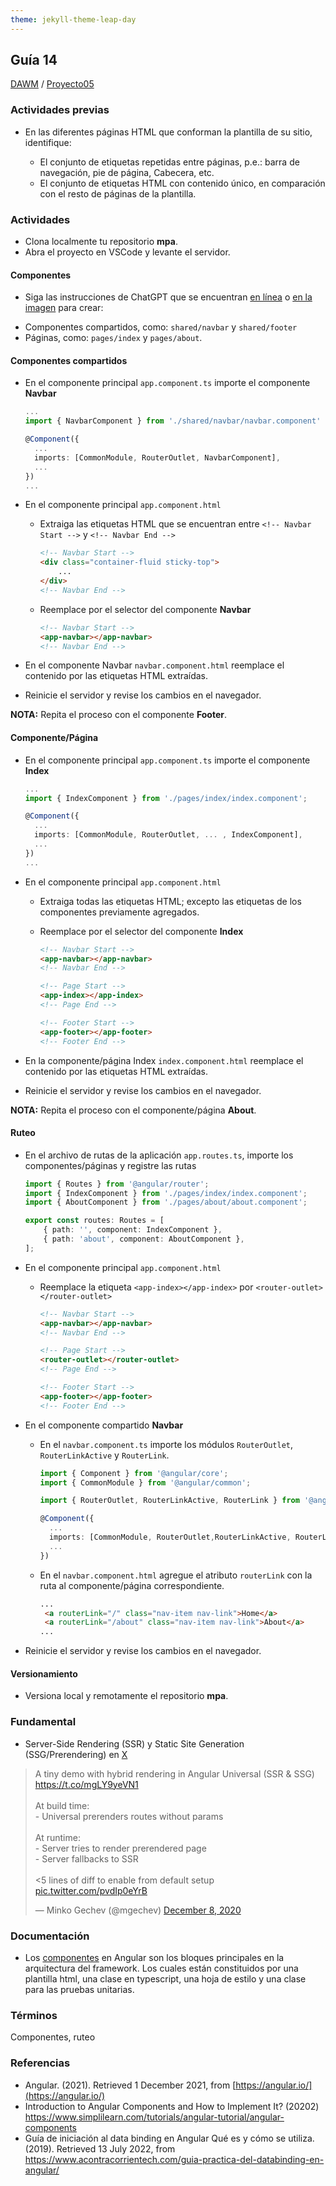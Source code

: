 ```yaml
---
theme: jekyll-theme-leap-day
---
```


## Guía 14

[DAWM](/DAWM/) / [Proyecto05](/DAWM/proyectos/2023/proyecto05)

### Actividades previas

* En las diferentes páginas HTML que conforman la plantilla de su sitio, identifique:

  - El conjunto de etiquetas repetidas entre páginas, p.e.: barra de navegación, pie de página, Cabecera, etc.
  - El conjunto de etiquetas HTML con contenido único, en comparación con el resto de páginas de la plantilla.

### Actividades

* Clona localmente tu repositorio **mpa**.
* Abra el proyecto en VSCode y levante el servidor.

#### Componentes

* Siga las instrucciones de ChatGPT que se encuentran [en línea](https://chat.openai.com/share/04b2d3fe-2083-4c15-ad17-d72b3583ba41) o [en la imagen](chatgpt/guia14-angular-components.png) para crear:
 + Componentes compartidos, como: `shared/navbar` y `shared/footer`
 + Páginas, como: `pages/index` y `pages/about`.

#### Componentes compartidos

* En el componente principal `app.component.ts` importe el componente **Navbar**
  
  ```typescript
  ...
  import { NavbarComponent } from './shared/navbar/navbar.component'

  @Component({
  	...
  	imports: [CommonModule, RouterOutlet, NavbarComponent],
  	...
  })
  ...
  ````

* En el componente principal `app.component.html`

  - Extraiga las etiquetas HTML que se encuentran entre `<!-- Navbar Start -->` y `<!-- Navbar End -->`

	```html
	<!-- Navbar Start -->
	<div class="container-fluid sticky-top">
	  	...
	</div>
	<!-- Navbar End -->
	```

  - Reemplace por el selector del componente **Navbar**

    ```html
    <!-- Navbar Start -->
    <app-navbar></app-navbar>
    <!-- Navbar End -->
    ```

* En el componente Navbar `navbar.component.html` reemplace el contenido por las etiquetas HTML extraídas.
* Reinicie el servidor y revise los cambios en el navegador.

**NOTA:** Repita el proceso con el componente **Footer**.

#### Componente/Página

* En el componente principal `app.component.ts` importe el componente **Index**
  
  ```typescript
  ...
  import { IndexComponent } from './pages/index/index.component';

  @Component({
  	...
  	imports: [CommonModule, RouterOutlet, ... , IndexComponent],
  	...
  })
  ...
  ````

* En el componente principal `app.component.html`

  - Extraiga todas las etiquetas HTML; excepto las etiquetas de los componentes previamente agregados.

  - Reemplace por el selector del componente **Index**

    ```html
    <!-- Navbar Start -->
	<app-navbar></app-navbar>
	<!-- Navbar End -->

	<!-- Page Start -->
	<app-index></app-index>
	<!-- Page End -->

	<!-- Footer Start -->
	<app-footer></app-footer>
	<!-- Footer End -->
    ```

* En la componente/página Index `index.component.html` reemplace el contenido por las etiquetas HTML extraídas.
* Reinicie el servidor y revise los cambios en el navegador.

**NOTA:** Repita el proceso con el componente/página **About**.

#### Ruteo

* En el archivo de rutas de la aplicación `app.routes.ts`, importe los componentes/páginas y registre las rutas

  	```typescript
  	import { Routes } from '@angular/router';
  	import { IndexComponent } from './pages/index/index.component';
	import { AboutComponent } from './pages/about/about.component';

	export const routes: Routes = [
	    { path: '', component: IndexComponent },
	    { path: 'about', component: AboutComponent },
	];
  	```

* En el componente principal `app.component.html`
  
  - Reemplace la etiqueta `<app-index></app-index>` por `<router-outlet></router-outlet>` 

    ```html
    <!-- Navbar Start -->
	<app-navbar></app-navbar>
	<!-- Navbar End -->

	<!-- Page Start -->
	<router-outlet></router-outlet>
	<!-- Page End -->

	<!-- Footer Start -->
	<app-footer></app-footer>
	<!-- Footer End -->
    ```

* En el componente compartido **Navbar**

  - En el `navbar.component.ts` importe los módulos `RouterOutlet`, `RouterLinkActive` y `RouterLink`.

    ```typescript
    import { Component } from '@angular/core';
	import { CommonModule } from '@angular/common';
    
    import { RouterOutlet, RouterLinkActive, RouterLink } from '@angular/router';
    
    @Component({
	  ...
	  imports: [CommonModule, RouterOutlet,RouterLinkActive, RouterLink],
	  ...
	})
    ```

  - En el `navbar.component.html` agregue el atributo `routerLink` con la ruta al componente/página correspondiente.

    ```html
    ...
	 <a routerLink="/" class="nav-item nav-link">Home</a>
	 <a routerLink="/about" class="nav-item nav-link">About</a>
	...
    ```

* Reinicie el servidor y revise los cambios en el navegador.


#### Versionamiento

* Versiona local y remotamente el repositorio **mpa**.

### Fundamental

* Server-Side Rendering (SSR) y Static Site Generation (SSG/Prerendering) en [X](https://twitter.com/mgechev/status/1336298729347932161)

<blockquote class="twitter-tweet"><p lang="en" dir="ltr">A tiny demo with hybrid rendering in Angular Universal (SSR &amp; SSG) <a href="https://t.co/mgLY9yeVN1">https://t.co/mgLY9yeVN1</a><br><br>At build time:<br>- Universal prerenders routes without params<br><br>At runtime:<br>- Server tries to render prerendered page<br>- Server fallbacks to SSR<br><br>&lt;5 lines of diff to enable from default setup <a href="https://t.co/pvdIp0eYrB">pic.twitter.com/pvdIp0eYrB</a></p>&mdash; Minko Gechev (@mgechev) <a href="https://twitter.com/mgechev/status/1336298729347932161?ref_src=twsrc%5Etfw">December 8, 2020</a></blockquote> <script async src="https://platform.twitter.com/widgets.js" charset="utf-8"></script>

### Documentación
  
* Los [componentes](https://angular.dev/guide/components) en Angular son los bloques principales en la arquitectura del framework. Los cuales están constituidos por una plantilla html, una clase en typescript, una hoja de estilo y una clase para las pruebas unitarias.

### Términos

Componentes, ruteo

### Referencias

* Angular. (2021). Retrieved 1 December 2021, from [https://angular.io/](https://angular.io/)
* Introduction to Angular Components and How to Implement It? (20202) https://www.simplilearn.com/tutorials/angular-tutorial/angular-components
* Guía de iniciación al data binding en Angular Qué es y cómo se utiliza. (2019). Retrieved 13 July 2022, from https://www.acontracorrientech.com/guia-practica-del-databinding-en-angular/